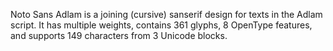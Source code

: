 Noto Sans Adlam is a joining (cursive) sanserif design for texts in the Adlam script. It has multiple weights, contains 361 glyphs, 8 OpenType features, and supports 149 characters from 3 Unicode blocks.